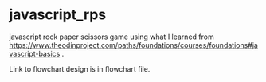 # javascript_rps

javascript rock paper scissors game using what I learned from https://www.theodinproject.com/paths/foundations/courses/foundations#javascript-basics .

Link to flowchart design is in flowchart file.
